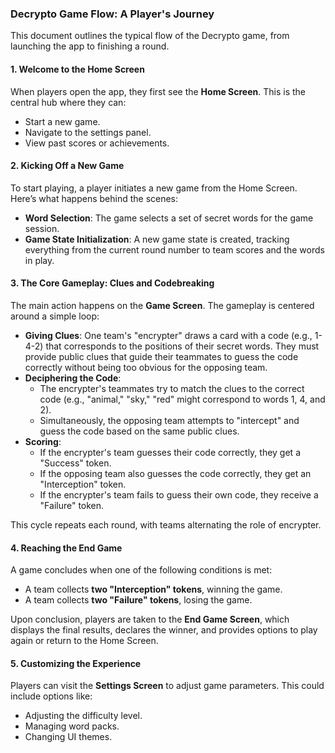 ### Decrypto Game Flow: A Player's Journey

This document outlines the typical flow of the Decrypto game, from launching the app to finishing a round.

#### 1. Welcome to the Home Screen
When players open the app, they first see the **Home Screen**. This is the central hub where they can:
- Start a new game.
- Navigate to the settings panel.
- View past scores or achievements.

#### 2. Kicking Off a New Game
To start playing, a player initiates a new game from the Home Screen. Here’s what happens behind the scenes:
- **Word Selection**: The game selects a set of secret words for the game session.
- **Game State Initialization**: A new game state is created, tracking everything from the current round number to team scores and the words in play.

#### 3. The Core Gameplay: Clues and Codebreaking
The main action happens on the **Game Screen**. The gameplay is centered around a simple loop:

- **Giving Clues**: One team's "encrypter" draws a card with a code (e.g., 1-4-2) that corresponds to the positions of their secret words. They must provide public clues that guide their teammates to guess the code correctly without being too obvious for the opposing team.
- **Deciphering the Code**:
  - The encrypter's teammates try to match the clues to the correct code (e.g., "animal," "sky," "red" might correspond to words 1, 4, and 2).
  - Simultaneously, the opposing team attempts to "intercept" and guess the code based on the same public clues.
- **Scoring**:
  - If the encrypter's team guesses their code correctly, they get a "Success" token.
  - If the opposing team also guesses the code correctly, they get an "Interception" token.
  - If the encrypter's team fails to guess their own code, they receive a "Failure" token.

This cycle repeats each round, with teams alternating the role of encrypter.

#### 4. Reaching the End Game
A game concludes when one of the following conditions is met:
- A team collects **two "Interception" tokens**, winning the game.
- A team collects **two "Failure" tokens**, losing the game.

Upon conclusion, players are taken to the **End Game Screen**, which displays the final results, declares the winner, and provides options to play again or return to the Home Screen.

#### 5. Customizing the Experience
Players can visit the **Settings Screen** to adjust game parameters. This could include options like:
- Adjusting the difficulty level.
- Managing word packs.
- Changing UI themes.
